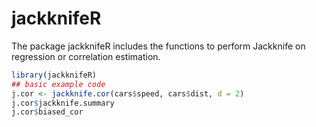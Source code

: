 
# jackknifeR

<!-- badges: start -->
<!-- badges: end -->

The package jackknifeR includes the functions to perform Jackknife on regression or correlation estimation.

``` r
library(jackknifeR)
## basic example code
j.cor <- jackknife.cor(cars$speed, cars$dist, d = 2)
j.cor$jackknife.summary
j.cor$biased_cor
```

